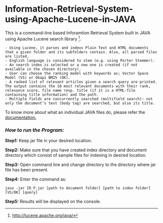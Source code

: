 # Information-Retrieval-System-using-Apache-Lucene-in-JAVA

This is a command-line based Inforamtion Retrieval System built in JAVA using Apache Lucene search library [^1].

	- Using Lucene, it parses and indexs Plain Text and HTML documents that a given folder and its subfolders contain. Also, all parsed files are listed.
	- English language is considered to stem (e.g. using Porter Stemmer).
	- An search index is selected or a new one is created (if not available in the chosen directory).
	- User can choose the ranking model with keywords as; Vector Space Model (VS) or Okapi BM25 (OK).
	- A ranked list of relevant articles given a search query are printed. The output contains the 10 most relevant documents with their rank, relevance score, file name resp. title (if it is a HTML-file containing title information) and the path.
	- Multiple fields are concurrently searched (multifield search): not only the document’s text (body tag) are searched, but also its title.

To know more about what an individual JAVA files do, please refer the [documentation.](https://github.com/JalajVora/Information-Retrieval-System-using-Apache-Lucene/blob/master/docs/Programming_documentation.pdf)


[^1]: http://lucene.apache.org/java/
### _How to run the Program:_

**Step1:** Keep jar file in your desired location.

**Step2:** Make sure that you have created index directory and document directory which consist of sample files for indexing in desired location.

**Step3:** Open command line and change directory to the directory where jar file has been present.

**Step4:** Enter the command as:

`java -jar IR_P.jar [path to document folder] [path to index folder] [VS/OK] [query]`
	
**Step5:** Results will be displayed on the console.
